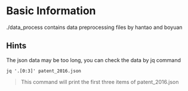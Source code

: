 # Basic Information

./data_process contains data preprocessing files by hantao and boyuan

## Hints

The json data may be too long, you can check the data by jq command

```
jq '.[0:3]' patent_2016.json
```

> This command will print the first three items of patent_2016.json
